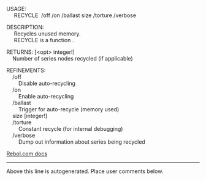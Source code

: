 USAGE:  
&nbsp;&nbsp;&nbsp;&nbsp;&nbsp;RECYCLE&nbsp;&nbsp;/off&nbsp;/on&nbsp;/ballast&nbsp;size&nbsp;/torture&nbsp;/verbose  
  
DESCRIPTION:  
&nbsp;&nbsp;&nbsp;&nbsp;&nbsp;Recycles&nbsp;unused&nbsp;memory.  
&nbsp;&nbsp;&nbsp;&nbsp;&nbsp;RECYCLE&nbsp;is&nbsp;a&nbsp;function&nbsp;.  
  
RETURNS:&nbsp;[&lt;opt&gt;&nbsp;integer!]  
&nbsp;&nbsp;&nbsp;&nbsp;Number&nbsp;of&nbsp;series&nbsp;nodes&nbsp;recycled&nbsp;(if&nbsp;applicable)  
  
REFINEMENTS:  
&nbsp;&nbsp;&nbsp;&nbsp;/off  
&nbsp;&nbsp;&nbsp;&nbsp;&nbsp;&nbsp;&nbsp;&nbsp;Disable&nbsp;auto-recycling  
&nbsp;&nbsp;&nbsp;&nbsp;/on  
&nbsp;&nbsp;&nbsp;&nbsp;&nbsp;&nbsp;&nbsp;&nbsp;Enable&nbsp;auto-recycling  
&nbsp;&nbsp;&nbsp;&nbsp;/ballast  
&nbsp;&nbsp;&nbsp;&nbsp;&nbsp;&nbsp;&nbsp;&nbsp;Trigger&nbsp;for&nbsp;auto-recycle&nbsp;(memory&nbsp;used)  
&nbsp;&nbsp;&nbsp;&nbsp;size&nbsp;[integer!]  
&nbsp;&nbsp;&nbsp;&nbsp;/torture  
&nbsp;&nbsp;&nbsp;&nbsp;&nbsp;&nbsp;&nbsp;&nbsp;Constant&nbsp;recycle&nbsp;(for&nbsp;internal&nbsp;debugging)  
&nbsp;&nbsp;&nbsp;&nbsp;/verbose  
&nbsp;&nbsp;&nbsp;&nbsp;&nbsp;&nbsp;&nbsp;&nbsp;Dump&nbsp;out&nbsp;information&nbsp;about&nbsp;series&nbsp;being&nbsp;recycled  

[Rebol.com docs](http://www.rebol.com/r3/docs/functions/recycle.html)
___
Above this line is autogenerated. Place user comments below.